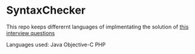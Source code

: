 # SyntaxChecker

This repo keeps differernt languages of implmentating the solution of [this interview questions](https://www.interviewcake.com/question/bracket-validator])

Languages used:
Java
Objective-C
PHP


